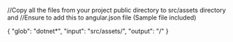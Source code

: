 //Copy all the files from your project public directory to src/assets directory and 
//Ensure to add this to angular.json file (Sample file included)

{
	"glob": "dotnet*",
        "input": "src/assets/",
        "output": "/"
}